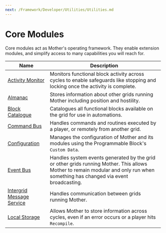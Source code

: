 ```yaml
---
next: /Framework/Developer/Utilities/Utilities.md
---
```


# Core Modules

Core modules act as Mother's operating framework. They enable extension modules, and simplify access to many capabilities you will reach for.

|Name											| Description|
|-												|-|
| [Activity Monitor](ActivityMonitor.md)    | Monitors functional block activity across cycles to enable safeguards like stopping and locking once the activity is complete.|
| [Almanac](Almanac.md)                     | Stores information about other grids running Mother including position and hostility.|
| [Block Catalogue](BlockCatalogue.md)      | Catalogues all functional blocks available on the grid for use in automations. |
| [Command Bus](CommandBus.md)				| Handles commands and routines executed by a player, or remotely from another grid. |
| [Configuration](Configuration.md) | Manages the configuration of Mother and its modules using the Programmable Block's `Custom Data`. |
| [Event Bus](EventBus.md) | Handles system events generated by the grid or other grids running Mother. This allows Mother to remain modular and only run when something has changed via event broadcasting. |
| [Intergrid Message Service](IntergridMessageService.md) | Handles communication between grids running Mother. |
| [Local Storage](LocalStorage.md) | Allows Mother to store information across cycles, even if an error occurs or a player hits `Recompile`. |
